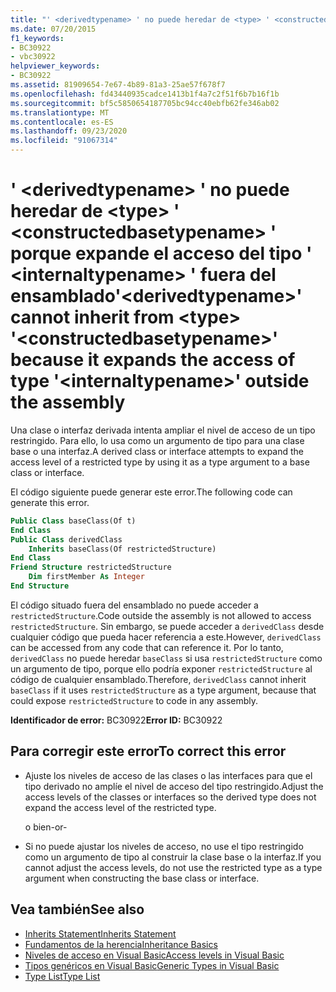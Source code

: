```yaml
---
title: "' <derivedtypename> ' no puede heredar de <type> ' <constructedbasetypename> ' porque expande el acceso del tipo ' <internaltypename> ' fuera del ensamblado"
ms.date: 07/20/2015
f1_keywords:
- BC30922
- vbc30922
helpviewer_keywords:
- BC30922
ms.assetid: 81909654-7e67-4b89-81a3-25ae57f678f7
ms.openlocfilehash: fd43440935cadce1413b1f4a7c2f51f6b7b16f1b
ms.sourcegitcommit: bf5c5850654187705bc94cc40ebfb62fe346ab02
ms.translationtype: MT
ms.contentlocale: es-ES
ms.lasthandoff: 09/23/2020
ms.locfileid: "91067314"
---
```

# <a name="derivedtypename-cannot-inherit-from-type-constructedbasetypename-because-it-expands-the-access-of-type-internaltypename-outside-the-assembly"></a><span data-ttu-id="caae3-102">' \<derivedtypename> ' no puede heredar de \<type> ' \<constructedbasetypename> ' porque expande el acceso del tipo ' \<internaltypename> ' fuera del ensamblado</span><span class="sxs-lookup"><span data-stu-id="caae3-102">'\<derivedtypename>' cannot inherit from \<type> '\<constructedbasetypename>' because it expands the access of type '\<internaltypename>' outside the assembly</span></span>

<span data-ttu-id="caae3-103">Una clase o interfaz derivada intenta ampliar el nivel de acceso de un tipo restringido. Para ello, lo usa como un argumento de tipo para una clase base o una interfaz.</span><span class="sxs-lookup"><span data-stu-id="caae3-103">A derived class or interface attempts to expand the access level of a restricted type by using it as a type argument to a base class or interface.</span></span>  
  
 <span data-ttu-id="caae3-104">El código siguiente puede generar este error.</span><span class="sxs-lookup"><span data-stu-id="caae3-104">The following code can generate this error.</span></span>  
  
```vb  
Public Class baseClass(Of t)  
End Class  
Public Class derivedClass  
    Inherits baseClass(Of restrictedStructure)  
End Class  
Friend Structure restrictedStructure  
    Dim firstMember As Integer  
End Structure  
```  
  
 <span data-ttu-id="caae3-105">El código situado fuera del ensamblado no puede acceder a `restrictedStructure`.</span><span class="sxs-lookup"><span data-stu-id="caae3-105">Code outside the assembly is not allowed to access `restrictedStructure`.</span></span> <span data-ttu-id="caae3-106">Sin embargo, se puede acceder a `derivedClass` desde cualquier código que pueda hacer referencia a este.</span><span class="sxs-lookup"><span data-stu-id="caae3-106">However, `derivedClass` can be accessed from any code that can reference it.</span></span> <span data-ttu-id="caae3-107">Por lo tanto, `derivedClass` no puede heredar `baseClass` si usa `restrictedStructure` como un argumento de tipo, porque ello podría exponer `restrictedStructure` al código de cualquier ensamblado.</span><span class="sxs-lookup"><span data-stu-id="caae3-107">Therefore, `derivedClass` cannot inherit `baseClass` if it uses `restrictedStructure` as a type argument, because that could expose `restrictedStructure` to code in any assembly.</span></span>  
  
 <span data-ttu-id="caae3-108">**Identificador de error:** BC30922</span><span class="sxs-lookup"><span data-stu-id="caae3-108">**Error ID:** BC30922</span></span>  
  
## <a name="to-correct-this-error"></a><span data-ttu-id="caae3-109">Para corregir este error</span><span class="sxs-lookup"><span data-stu-id="caae3-109">To correct this error</span></span>  
  
- <span data-ttu-id="caae3-110">Ajuste los niveles de acceso de las clases o las interfaces para que el tipo derivado no amplíe el nivel de acceso del tipo restringido.</span><span class="sxs-lookup"><span data-stu-id="caae3-110">Adjust the access levels of the classes or interfaces so the derived type does not expand the access level of the restricted type.</span></span>  
  
     <span data-ttu-id="caae3-111">o bien</span><span class="sxs-lookup"><span data-stu-id="caae3-111">-or-</span></span>  
  
- <span data-ttu-id="caae3-112">Si no puede ajustar los niveles de acceso, no use el tipo restringido como un argumento de tipo al construir la clase base o la interfaz.</span><span class="sxs-lookup"><span data-stu-id="caae3-112">If you cannot adjust the access levels, do not use the restricted type as a type argument when constructing the base class or interface.</span></span>  
  
## <a name="see-also"></a><span data-ttu-id="caae3-113">Vea también</span><span class="sxs-lookup"><span data-stu-id="caae3-113">See also</span></span>

- [<span data-ttu-id="caae3-114">Inherits Statement</span><span class="sxs-lookup"><span data-stu-id="caae3-114">Inherits Statement</span></span>](../language-reference/statements/inherits-statement.md)
- [<span data-ttu-id="caae3-115">Fundamentos de la herencia</span><span class="sxs-lookup"><span data-stu-id="caae3-115">Inheritance Basics</span></span>](../programming-guide/language-features/objects-and-classes/inheritance-basics.md)
- [<span data-ttu-id="caae3-116">Niveles de acceso en Visual Basic</span><span class="sxs-lookup"><span data-stu-id="caae3-116">Access levels in Visual Basic</span></span>](../programming-guide/language-features/declared-elements/access-levels.md)
- [<span data-ttu-id="caae3-117">Tipos genéricos en Visual Basic</span><span class="sxs-lookup"><span data-stu-id="caae3-117">Generic Types in Visual Basic</span></span>](../programming-guide/language-features/data-types/generic-types.md)
- [<span data-ttu-id="caae3-118">Type List</span><span class="sxs-lookup"><span data-stu-id="caae3-118">Type List</span></span>](../language-reference/statements/type-list.md)

